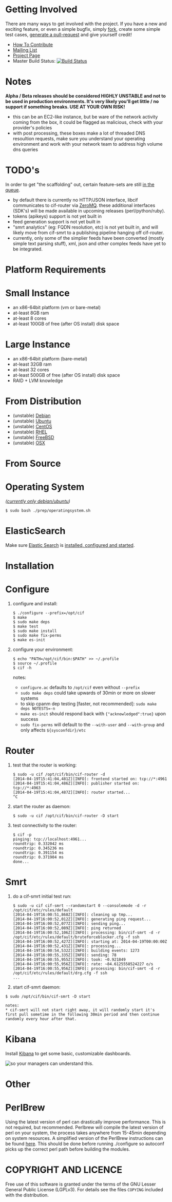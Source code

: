 Getting Involved
===
There are many ways to get involved with the project. If you have a new and exciting feature, or even a simple bugfix, simply [fork](https://help.github.com/articles/fork-a-repo), create some simple test cases, [generate a pull-request](https://help.github.com/articles/using-pull-requests) and give yourself credit!
* [How To Contribute](http://csirtgadgets.org/contribute)  
* [Mailing List](https://groups.google.com/forum/#!forum/ci-framework)
* [Project Page](http://csirtgadgets.org/cif/v2)
* Master Build Status: [![Build Status](https://travis-ci.org/csirtgadgets/massive-octo-spice.png?branch=master)](https://travis-ci.org/csirtgadgets/massive-octo-spice)

Notes
===
**Alpha / Beta releases should be considered HIGHLY UNSTABLE and not to be used in production environments. It's very likely you'll get little / no support if something breaks. USE AT YOUR OWN RISK!**  

* this can be an EC2-like instance, but be ware of the network activity coming from the box, it could be flagged as malicious, check with your provider's policies
* with post processing, these boxes make a lot of threaded DNS resoultion requests, make sure you understand your operating environment and work with your network team to address high volume dns queries

TODO's
===
In order to get "the scaffolding" out, certain feature-sets are still [in the queue](https://github.com/csirtgadgets/massive-octo-spice).

* by default there is currently no HTTP/JSON interface, libcif communicates to cif-router via [ZeroMQ](http://zeromq.org). these additional interfaces (SDK's) will be made available in upcoming releases (perl/python/ruby).
* tokens (apikeys) support is not yet built in
* feed generation support is not yet built in
* "smrt analytics" (eg: FQDN resolution, etc) is not yet built in, and will likely move from cif-smrt to a publishing pipeline hanging off cif-router.
* currently, only some of the simplier feeds have been converted (mostly simple text parsing stuff), xml, json and other complex feeds have yet to be integrated.

Platform Requirements
===
Small Instance
====
* an x86-64bit platform (vm or bare-metal)
* at-least 8GB ram
* at-least 8 cores
* at-least 100GB of free (after OS install) disk space

Large Instance
====
* an x86-64bit platform (bare-metal)
* at-least 32GB ram
* at-least 32 cores
* at-least 500GB of free (after OS install) disk space
* RAID + LVM knowledge

From Distribution
===
* (unstable) [Debian](http://csirtgadgets.org/contribute)
* (unstable) [Ubuntu](https://launchpad.net/~cif)
* (unstable) [CentOS](http://csirtgadgets.org/contribute)
* (unstable) [RHEL](http://csirtgadgets.org/contribute)
* (unstable) [FreeBSD](http://csirtgadgets.org/contribute)
* (unstable) [OSX](http://csirtgadgets.org/contribute)

From Source
===
Operating System
====
_([currently only debian/ubuntu](http://csirtgadgets.org/contribute))_
```
$ sudo bash ./prep/operatingsystem.sh
```

ElasticSearch
====
Make sure [Elastic Search](http://www.elasticsearch.org/overview/elasticsearch/) is [installed, configured and started](http://www.elasticsearch.org/guide/en/elasticsearch/reference/current/setup.html).

Installation
==
Configure
===
1. configure and install:

    ```
    $ ./configure --prefix=/opt/cif
    $ make
    $ sudo make deps
    $ make test
    $ sudo make install
    $ sudo make fix-perms
    $ make es-init
    ```

1. configure your environment:

    ```
    $ echo "PATH=/opt/cif/bin:$PATH" >> ~/.profile
    $ source ~/.profile
    $ cif -h
    ```

    notes:  
    * ``configure.ac`` defaults to ``/opt/cif`` even without ``--prefix``  
    * ``sudo make deps`` could take upwards of 30min or more on slower systems  
    * to skip cpanm dep testing [faster, not recommended]: ``sudo make deps NOTESTS=-n``  
    * ``make es-init`` should respond back with ``{"acknowledged":true}`` upon success  
    * ``sudo fix-perms`` will default to the ``--with-user`` and ``--with-group`` and only affects ``${sysconfdir}/etc``

Router
===
1. test that the router is working:
    ```
    $ sudo -u cif /opt/cif/bin/cif-router -d
    [2014-04-19T15:41:04,481Z][INFO]: frontend started on: tcp://*:4961
    [2014-04-19T15:41:04,486Z][INFO]: publisher started on: tcp://*:4963
    [2014-04-19T15:41:04,487Z][INFO]: router started...
    ^C
    ```

1. start the router as daemon:

    ```
    $ sudo -u cif /opt/cif/bin/cif-router -D start
    ```
1. test connectivity to the router:

    ```
    $ cif -p
    pinging: tcp://localhost:4961...
    roundtrip: 0.332042 ms
    roundtrip: 0.345236 ms
    roundtrip: 0.391154 ms
    roundtrip: 0.371904 ms
    done...
    ```

Smrt
===
1. do a cif-smrt initial test run:

    ```
    $ sudo -u cif cif-smrt --randomstart 0 --consolemode -d -r /opt/cif/etc/rules/default
    [2014-04-19T16:00:51,868Z][INFO]: cleaning up tmp...
    [2014-04-19T16:00:52,012Z][INFO]: generating ping request...
    [2014-04-19T16:00:52,077Z][INFO]: sending ping...
    [2014-04-19T16:00:52,089Z][INFO]: ping returned
    [2014-04-19T16:00:52,106Z][INFO]: processing: bin/cif-smrt -d -r /opt/cif/etc/rules/default/bruteforceblocker.cfg -f ssh
    [2014-04-19T16:00:52,427Z][INFO]: starting at: 2014-04-19T00:00:00Z
    [2014-04-19T16:00:52,431Z][INFO]: processing...
    [2014-04-19T16:00:54,532Z][INFO]: building events: 1273
    [2014-04-19T16:00:55,335Z][INFO]: sending: 78
    [2014-04-19T16:00:55,955Z][INFO]: took: ~0.921849
    [2014-04-19T16:00:55,956Z][INFO]: rate: ~84.6125558524227 o/s
    [2014-04-19T16:00:55,956Z][INFO]: processing: bin/cif-smrt -d -r /opt/cif/etc/rules/default/drg.cfg -f ssh
    ...
    ```

1. start cif-smrt daemon:

  ```
  $ sudo /opt/cif/bin/cif-smrt -D start
  ```
  
    notes:  
    * cif-smrt will not start right away, it will randomly start it's first pull sometime in the following 30min period and then continue randomly every hour after that. 

Kibana
===
Install [Kibana](https://github.com/csirtgadgets/massive-octo-spice/wiki/Kibana) to get some basic, customizable dashboards.

![so your managers can understand this.](https://cloud.githubusercontent.com/assets/474878/2748630/59642a20-c7cd-11e3-8ae6-fb6d3408b453.png)

Other
==
PerlBrew
====
Using the latest version of perl can drastically improve performance. This is not required, but recommended. Perlbrew will compile the latest version of perl on your system, the process takes anywhere from 15-45min depending on system resources. A simplified version of the PerlBrew instructions can be found [here](https://github.com/csirtgadgets/massive-octo-spice/wiki/PerlBrew). This should be done before running ./configure so autoconf picks up the correct perl path before building the modules.

COPYRIGHT AND LICENCE
==

Free use of this software is granted under the terms of the GNU Lesser General
Public License (LGPLv3). For details see the files `COPYING` included with the
distribution.
